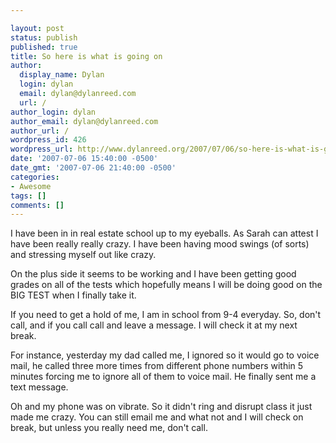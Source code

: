 ```yaml
---

layout: post
status: publish
published: true
title: So here is what is going on
author:
  display_name: Dylan
  login: dylan
  email: dylan@dylanreed.com
  url: /
author_login: dylan
author_email: dylan@dylanreed.com
author_url: /
wordpress_id: 426
wordpress_url: http://www.dylanreed.org/2007/07/06/so-here-is-what-is-going-on/
date: '2007-07-06 15:40:00 -0500'
date_gmt: '2007-07-06 21:40:00 -0500'
categories:
- Awesome
tags: []
comments: []
---
```


I have been in in real estate school up to my eyeballs. As Sarah can attest I have been really really crazy. I have been having mood swings (of sorts) and stressing myself out like crazy.

On the plus side it seems to be working and I have been getting good grades on all of the tests which hopefully means I will be doing good on the BIG TEST when I finally take it.

If you need to get a hold of me, I am in school from 9-4 everyday. So, don't call, and if you call call and leave a message. I will check it at my next break. 

For instance, yesterday my dad called me, I ignored so it would go to voice mail, he called three more times from different phone numbers within 5 minutes forcing me to ignore all of them to voice mail. He finally sent me a text message.

Oh and my phone was on vibrate. So it didn't ring and disrupt class it just made me crazy. You can still email me and what not and I will check on break, but unless you really need me, don't call.
